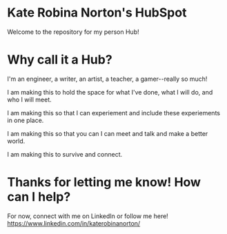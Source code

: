 # Kate Robina Norton's HubSpot

Welcome to the repository for my person Hub!

# Why call it a Hub?

I'm an engineer, a writer, an artist, a teacher, a gamer--really so much!

I am making this to hold the space for what I've done, what I will do, and who I will meet.

I am making this so that I can experiement and include these experiements in one place.

I am making this so that you can I can meet and talk and make a better world.

I am making this to survive and connect.

# Thanks for letting me know! How can I help?

For now, connect with me on LinkedIn or follow me here!
https://www.linkedin.com/in/katerobinanorton/
